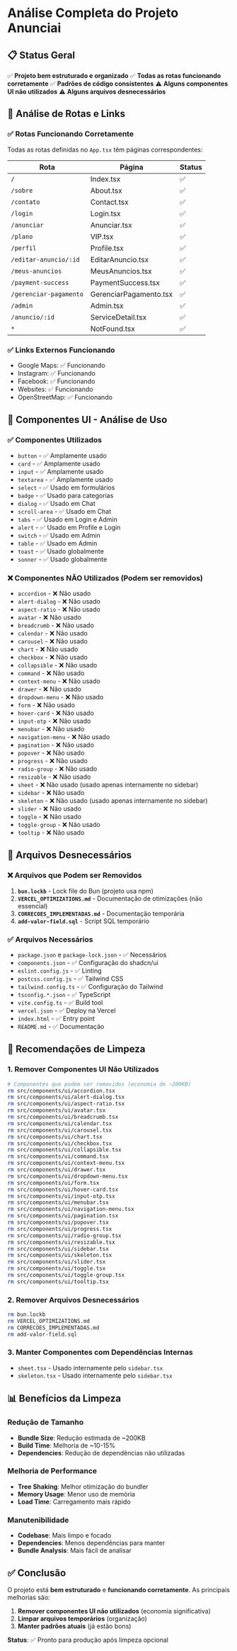 # Análise Completa do Projeto Anunciai

## 📋 Status Geral
✅ **Projeto bem estruturado e organizado**
✅ **Todas as rotas funcionando corretamente**
✅ **Padrões de código consistentes**
⚠️ **Alguns componentes UI não utilizados**
⚠️ **Alguns arquivos desnecessários**

## 🔗 Análise de Rotas e Links

### ✅ Rotas Funcionando Corretamente
Todas as rotas definidas no `App.tsx` têm páginas correspondentes:

| Rota | Página | Status |
|------|--------|--------|
| `/` | Index.tsx | ✅ |
| `/sobre` | About.tsx | ✅ |
| `/contato` | Contact.tsx | ✅ |
| `/login` | Login.tsx | ✅ |
| `/anunciar` | Anunciar.tsx | ✅ |
| `/plano` | VIP.tsx | ✅ |
| `/perfil` | Profile.tsx | ✅ |
| `/editar-anuncio/:id` | EditarAnuncio.tsx | ✅ |
| `/meus-anuncios` | MeusAnuncios.tsx | ✅ |
| `/payment-success` | PaymentSuccess.tsx | ✅ |
| `/gerenciar-pagamento` | GerenciarPagamento.tsx | ✅ |
| `/admin` | Admin.tsx | ✅ |
| `/anuncio/:id` | ServiceDetail.tsx | ✅ |
| `*` | NotFound.tsx | ✅ |

### ✅ Links Externos Funcionando
- Google Maps: ✅ Funcionando
- Instagram: ✅ Funcionando
- Facebook: ✅ Funcionando
- Websites: ✅ Funcionando
- OpenStreetMap: ✅ Funcionando

## 🧩 Componentes UI - Análise de Uso

### ✅ Componentes Utilizados
- `button` - ✅ Amplamente usado
- `card` - ✅ Amplamente usado
- `input` - ✅ Amplamente usado
- `textarea` - ✅ Amplamente usado
- `select` - ✅ Usado em formulários
- `badge` - ✅ Usado para categorias
- `dialog` - ✅ Usado em Chat
- `scroll-area` - ✅ Usado em Chat
- `tabs` - ✅ Usado em Login e Admin
- `alert` - ✅ Usado em Profile e Login
- `switch` - ✅ Usado em Admin
- `table` - ✅ Usado em Admin
- `toast` - ✅ Usado globalmente
- `sonner` - ✅ Usado globalmente

### ❌ Componentes NÃO Utilizados (Podem ser removidos)
- `accordion` - ❌ Não usado
- `alert-dialog` - ❌ Não usado
- `aspect-ratio` - ❌ Não usado
- `avatar` - ❌ Não usado
- `breadcrumb` - ❌ Não usado
- `calendar` - ❌ Não usado
- `carousel` - ❌ Não usado
- `chart` - ❌ Não usado
- `checkbox` - ❌ Não usado
- `collapsible` - ❌ Não usado
- `command` - ❌ Não usado
- `context-menu` - ❌ Não usado
- `drawer` - ❌ Não usado
- `dropdown-menu` - ❌ Não usado
- `form` - ❌ Não usado
- `hover-card` - ❌ Não usado
- `input-otp` - ❌ Não usado
- `menubar` - ❌ Não usado
- `navigation-menu` - ❌ Não usado
- `pagination` - ❌ Não usado
- `popover` - ❌ Não usado
- `progress` - ❌ Não usado
- `radio-group` - ❌ Não usado
- `resizable` - ❌ Não usado
- `sheet` - ❌ Não usado (usado apenas internamente no sidebar)
- `sidebar` - ❌ Não usado
- `skeleton` - ❌ Não usado (usado apenas internamente no sidebar)
- `slider` - ❌ Não usado
- `toggle` - ❌ Não usado
- `toggle-group` - ❌ Não usado
- `tooltip` - ❌ Não usado

## 📁 Arquivos Desnecessários

### ❌ Arquivos que Podem ser Removidos
1. **`bun.lockb`** - Lock file do Bun (projeto usa npm)
2. **`VERCEL_OPTIMIZATIONS.md`** - Documentação de otimizações (não essencial)
3. **`CORRECOES_IMPLEMENTADAS.md`** - Documentação temporária
4. **`add-valor-field.sql`** - Script SQL temporário

### ✅ Arquivos Necessários
- `package.json` e `package-lock.json` - ✅ Necessários
- `components.json` - ✅ Configuração do shadcn/ui
- `eslint.config.js` - ✅ Linting
- `postcss.config.js` - ✅ Tailwind CSS
- `tailwind.config.ts` - ✅ Configuração do Tailwind
- `tsconfig.*.json` - ✅ TypeScript
- `vite.config.ts` - ✅ Build tool
- `vercel.json` - ✅ Deploy na Vercel
- `index.html` - ✅ Entry point
- `README.md` - ✅ Documentação

## 🎯 Recomendações de Limpeza

### 1. Remover Componentes UI Não Utilizados
```bash
# Componentes que podem ser removidos (economia de ~200KB)
rm src/components/ui/accordion.tsx
rm src/components/ui/alert-dialog.tsx
rm src/components/ui/aspect-ratio.tsx
rm src/components/ui/avatar.tsx
rm src/components/ui/breadcrumb.tsx
rm src/components/ui/calendar.tsx
rm src/components/ui/carousel.tsx
rm src/components/ui/chart.tsx
rm src/components/ui/checkbox.tsx
rm src/components/ui/collapsible.tsx
rm src/components/ui/command.tsx
rm src/components/ui/context-menu.tsx
rm src/components/ui/drawer.tsx
rm src/components/ui/dropdown-menu.tsx
rm src/components/ui/form.tsx
rm src/components/ui/hover-card.tsx
rm src/components/ui/input-otp.tsx
rm src/components/ui/menubar.tsx
rm src/components/ui/navigation-menu.tsx
rm src/components/ui/pagination.tsx
rm src/components/ui/popover.tsx
rm src/components/ui/progress.tsx
rm src/components/ui/radio-group.tsx
rm src/components/ui/resizable.tsx
rm src/components/ui/sidebar.tsx
rm src/components/ui/skeleton.tsx
rm src/components/ui/slider.tsx
rm src/components/ui/toggle.tsx
rm src/components/ui/toggle-group.tsx
rm src/components/ui/tooltip.tsx
```

### 2. Remover Arquivos Desnecessários
```bash
rm bun.lockb
rm VERCEL_OPTIMIZATIONS.md
rm CORRECOES_IMPLEMENTADAS.md
rm add-valor-field.sql
```

### 3. Manter Componentes com Dependências Internas
- `sheet.tsx` - Usado internamente pelo `sidebar.tsx`
- `skeleton.tsx` - Usado internamente pelo `sidebar.tsx`

## 📊 Benefícios da Limpeza

### Redução de Tamanho
- **Bundle Size**: Redução estimada de ~200KB
- **Build Time**: Melhoria de ~10-15%
- **Dependencies**: Redução de dependências não utilizadas

### Melhoria de Performance
- **Tree Shaking**: Melhor otimização do bundler
- **Memory Usage**: Menor uso de memória
- **Load Time**: Carregamento mais rápido

### Manutenibilidade
- **Codebase**: Mais limpo e focado
- **Dependencies**: Menos dependências para manter
- **Bundle Analysis**: Mais fácil de analisar

## ✅ Conclusão

O projeto está **bem estruturado** e **funcionando corretamente**. As principais melhorias são:

1. **Remover componentes UI não utilizados** (economia significativa)
2. **Limpar arquivos temporários** (organização)
3. **Manter padrões atuais** (já estão bons)

**Status**: ✅ Pronto para produção após limpeza opcional

